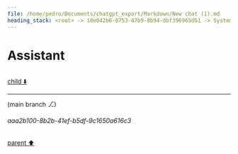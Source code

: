 ```yaml
---
file: /home/pedro/Documents/chatgpt_export/Markdown/New chat (1).md
heading_stack: <root> -> 18e042b6-0753-47b9-8b94-dbf396965d51 -> System -> 705df361-3567-44f4-ad9c-70bb5d82744c -> System -> aaa29996-ddf3-403a-a4bb-fdfc7ef52d1a -> User -> 29be782a-5014-4a86-af90-9005dfcedffd -> Assistant -> Naive Implementation -> LRU Cached Version -> 1b9602eb-4a57-4178-bdd7-e7b55fca4a3b -> Assistant -> 7a2ff30b-7f64-44c1-9cf3-ce1be5a8528d -> Tool -> da282554-170d-416f-9f9d-d980cbed2faa -> Assistant -> Tolerant LRU Cache Implementation -> b712a863-6a4b-4b23-85ee-109191da28fa -> Assistant -> 5663a5e3-9e34-4b5d-b20e-2a69ee6dcc7a -> Tool -> 0dfe1cb7-16b8-48fe-8058-9a3cd43dfeec -> Assistant -> Benchmarking -> 6a015b36-32b5-407d-b23e-1ca689cf3200 -> Assistant -> 84651923-f448-4370-8451-cabc45f4c360 -> Tool -> 6d250cf1-e160-4db9-a806-517164fd8aea -> Assistant -> 10182347-e97a-49d4-83de-865d8a7b8104 -> Assistant
---
```

# Assistant

```python

```

[child ⬇️](#aaa2b100-8b2b-41ef-b5df-9c1650a616c3)

---

(main branch ⎇)
###### aaa2b100-8b2b-41ef-b5df-9c1650a616c3
[parent ⬆️](#10182347-e97a-49d4-83de-865d8a7b8104)

